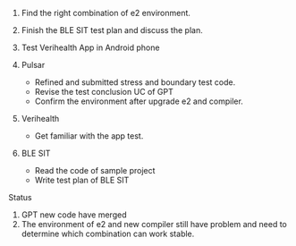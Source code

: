 1. Find the right combination of e2 environment.
2. Finish the BLE SIT test plan and discuss the plan.
3. Test Verihealth App in Android phone




1. Pulsar 
	- Refined and submitted stress and boundary test code.
	- Revise the test conclusion UC of GPT
	- Confirm the environment after upgrade e2 and compiler.
2. Verihealth
	- Get familiar with the app test.
3. BLE SIT
	- Read the code of sample project
	- Write test plan of BLE SIT


Status
1. GPT new code have merged
2. The environment of e2 and new compiler still have problem and need to determine which combination can work stable.